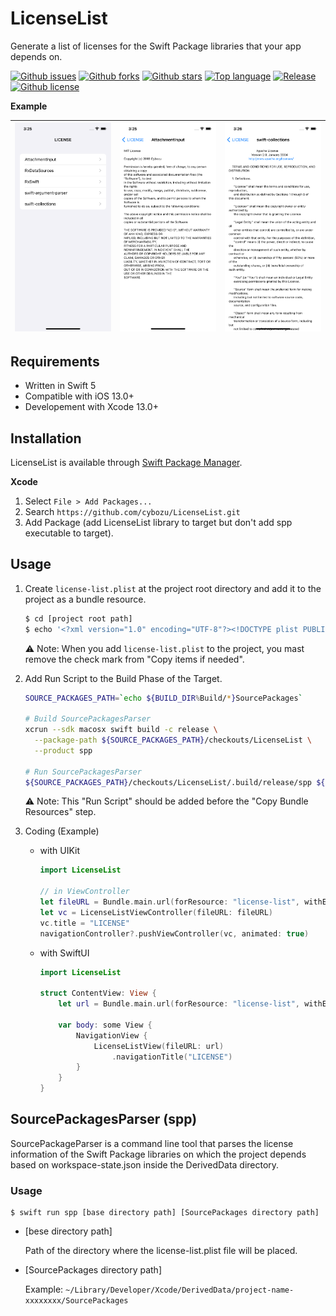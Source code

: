 # LicenseList

Generate a list of licenses for the Swift Package libraries that your app depends on.

[![Github issues](https://img.shields.io/github/issues/cybozu/LicenseList)](https://github.com/cybozu/LicenseList/issues)
[![Github forks](https://img.shields.io/github/forks/cybozu/LicenseList)](https://github.com/cybozu/LicenseList/network/members)
[![Github stars](https://img.shields.io/github/stars/cybozu/LicenseList)](https://github.com/cybozu/LicenseList/stargazers)
[![Top language](https://img.shields.io/github/languages/top/cybozu/LicenseList)](https://github.com/cybozu/LicenseList/)
[![Release](https://img.shields.io/github/v/release/cybozu/LicenseList)]()
[![Github license](https://img.shields.io/github/license/cybozu/LicenseList)](https://github.com/cybozu/LicenseList/)

**Example**

| ![top](./Screenshots/demo-top.png) | ![mit](./Screenshots/demo-mit.png) | ![apache](./Screenshots/demo-apache.png) |
| :--------------------------------: | :--------------------------------: | :--------------------------------------: |

## Requirements

- Written in Swift 5
- Compatible with iOS 13.0+
- Developement with Xcode 13.0+

## Installation

LicenseList is available through [Swift Package Manager](https://github.com/apple/swift-package-manager/).

**Xcode**

1. Select `File > Add Packages...`
2. Search `https://github.com/cybozu/LicenseList.git`
3. Add Package (add LicenseList library to target but don't add spp executable to target).

## Usage

1. Create `license-list.plist` at the project root directory and add it to the project as a bundle resource.

   ```bash
   $ cd [project root path]
   $ echo '<?xml version="1.0" encoding="UTF-8"?><!DOCTYPE plist PUBLIC "-//Apple//DTD PLIST 1.0//EN" "http://www.apple.com/DTDs/PropertyList-1.0.dtd"><plist version="1.0"><dict></dict></plist>' > license-list.plist
   ```

   ⚠️ Note: When you add `license-list.plist` to the project, you mast remove the check mark from "Copy items if needed".

2. Add Run Script to the Build Phase of the Target.

   ```bash
   SOURCE_PACKAGES_PATH=`echo ${BUILD_DIR%Build/*}SourcePackages`

   # Build SourcePackagesParser
   xcrun --sdk macosx swift build -c release \
     --package-path ${SOURCE_PACKAGES_PATH}/checkouts/LicenseList \
     --product spp

   # Run SourcePackagesParser
   ${SOURCE_PACKAGES_PATH}/checkouts/LicenseList/.build/release/spp ${SRCROOT} ${SOURCE_PACKAGES_PATH}
   ```

   ⚠️ Note: This "Run Script" should be added before the "Copy Bundle Resources" step.

3. Coding (Example)

   - with UIKit

     ```swift
     import LicenseList

     // in ViewController
     let fileURL = Bundle.main.url(forResource: "license-list", withExtension: "plist")!
     let vc = LicenseListViewController(fileURL: fileURL)
     vc.title = "LICENSE"
     navigationController?.pushViewController(vc, animated: true)
     ```

   - with SwiftUI

     ```swift
     import LicenseList

     struct ContentView: View {
         let url = Bundle.main.url(forResource: "license-list", withExtension: "plist")!

         var body: some View {
             NavigationView {
                 LicenseListView(fileURL: url)
                     .navigationTitle("LICENSE")
             }
         }
     }
     ```

## SourcePackagesParser (spp)

SourcePackageParser is a command line tool that parses the license information of the Swift Package libraries on which the project depends based on workspace-state.json inside the DerivedData directory.

### Usage

```
$ swift run spp [base directory path] [SourcePackages directory path]
```

- [bese directory path]

  Path of the directory where the license-list.plist file will be placed.

- [SourcePackages directory path]

  Example: `~/Library/Developer/Xcode/DerivedData/project-name-xxxxxxxx/SourcePackages`
